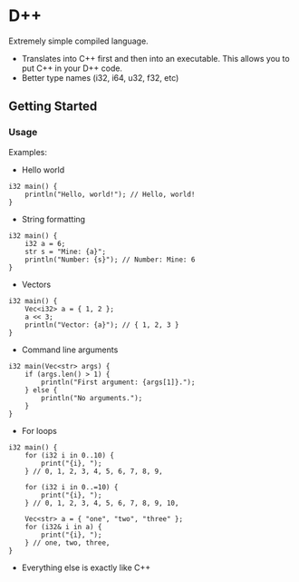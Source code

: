 # D++

Extremely simple compiled language.
- Translates into C++ first and then into an executable. This allows you to put C++ in your D++ code.
- Better type names (i32, i64, u32, f32, etc)

## Getting Started

### Usage

Examples:

- Hello world
```
i32 main() {
	println("Hello, world!"); // Hello, world!
}
```

- String formatting
```
i32 main() {
	i32 a = 6;
	str s = "Mine: {a}";
	println("Number: {s}"); // Number: Mine: 6
}
```

- Vectors
```
i32 main() {
	Vec<i32> a = { 1, 2 };
	a << 3;
	println("Vector: {a}"); // { 1, 2, 3 }
}
```

- Command line arguments
```
i32 main(Vec<str> args) {
	if (args.len() > 1) {
		println("First argument: {args[1]}.");
	} else {
		println("No arguments.");
	}
}
```

- For loops
```
i32 main() {
	for (i32 i in 0..10) {
		print("{i}, ");
	} // 0, 1, 2, 3, 4, 5, 6, 7, 8, 9,

	for (i32 i in 0..=10) {
		print("{i}, ");
	} // 0, 1, 2, 3, 4, 5, 6, 7, 8, 9, 10,

	Vec<str> a = { "one", "two", "three" };
	for (i32& i in a) {
		print("{i}, ");
	} // one, two, three,
}
```
- Everything else is exactly like C++